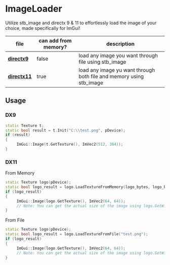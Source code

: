 # ImageLoader
Utilize stb_image and directx 9 & 11 to effortlessly load the image of your choice, made specifically for ImGui!

file    | can add from memory? | description
--------------------- | --- | --------------------------------
**[directx9](imageloaderdx9.h)** | false | load any image you want through file using stb_image
**[directx11](imageloaderdx11.h)** | true | load any image yu want through both file and memory using stb_image

## Usage

### DX9

```cpp
static Texture t;
static bool result = t.Init("C:\\test.png", pDevice);
if (result)
{
     ImGui::Image(t.GetTexture(), ImVec2(512, 384));
}
```

### DX11

From Memory
```cpp
static Texture logo(pDevice);
static bool logo_result = logo.LoadTextureFromMemory(logo_bytes, logo_bytes_size);
if (logo_result)
{
     ImGui::Image(logo.GetTexture(), ImVec2(64, 64));
     // Note: You can get the actual size of the image using logo.GetWidth() and Logo.GetHeight()
}
```

From File
```cpp
static Texture logo(pDevice);
static bool logo_result = logo.LoadTextureFromFile("test.png");
if (logo_result)
{
     ImGui::Image(logo.GetTexture(), ImVec2(64, 64));
     // Note: You can get the actual size of the image using logo.GetWidth() and Logo.GetHeight()
}
```
